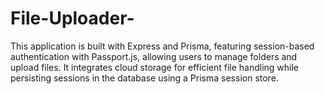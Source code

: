 # File-Uploader-
This application is built with Express and Prisma, featuring session-based authentication with Passport.js, allowing users to manage folders and upload files. It integrates cloud storage for efficient file handling while persisting sessions in the database using a Prisma session store.
